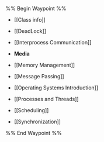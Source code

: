 %% Begin Waypoint %%
- [[Class info]]
- [[DeadLock]]
- [[Interprocess Communication]]
- **Media**

- [[Memory Management]]
- [[Message Passing]]
- [[Operating Systems Introduction]]
- [[Processes and Threads]]
- [[Scheduling]]
- [[Synchronization]]

%% End Waypoint %%
